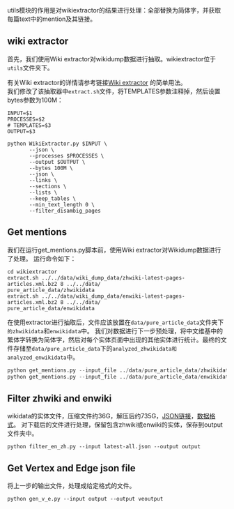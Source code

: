 
utils模块的作用是对wikiextractor的结果进行处理：全部替换为简体字，并获取每篇text中的mention及其链接。  

## wiki extractor
首先，我们使用Wiki extractor对wikidump数据进行抽取。wikiextractor位于`utils`文件夹下。

有关Wiki extractor的详情请参考链接[Wiki extractor](https://github.com/attardi/wikiextractor)
的简单用法。  
我们修改了该抽取器中`extract.sh`文件，将TEMPLATES参数注释掉，然后设置bytes参数为100M：
```shell
INPUT=$1
PROCESSES=$2
# TEMPLATES=$3
OUTPUT=$3

python WikiExtractor.py $INPUT \
       --json \
       --processes $PROCESSES \
       --output $OUTPUT \
       --bytes 100M \
       --json \
       --links \
       --sections \
       --lists \
       --keep_tables \
       --min_text_length 0 \
       --filter_disambig_pages

```

## Get mentions
我们在运行get_mentions.py脚本前，使用Wiki extractor对Wikidump数据进行了处理。
运行命令如下：
```shell
cd wikiextractor
extract.sh ../../data/wiki_dump_data/zhwiki-latest-pages-articles.xml.bz2 8 ../../data/
pure_article_data/zhwikidata
extract.sh ../../data/wiki_dump_data/enwiki-latest-pages-articles.xml.bz2 8 ../../data/
pure_article_data/enwikidata
```

在使用extractor进行抽取后，文件应该放置在`data/pure_article_data`文件夹下`的zhwikidata`和`enwikidata`中。
我们对数据进行下一步预处理，将中文维基中的繁体字转换为简体字，然后对每个实体页面中出现的其他实体进行统计。最终的文件存储至`data/pure_article_data`下的`analyzed_zhwikidata和analyzed_enwikidata`中。
```python
python get_mentions.py --input_file ../data/pure_article_data/zhwikidata --output_file  ../data/pure_article_data/analyzed_zhwikidata
python get_mentions.py --input_file ../data/pure_article_data/enwikidata --output_file ../data/pure_article_data/analyzed_enwikidata
```

## Filter zhwiki and enwiki
wikidata的实体文件，压缩文件约36G，解压后约735G，[JSON链接](https://dumps.wikimedia.org/wikidatawiki/entities/)，[数据格式](https://www.mediawiki.org/wiki/Wikibase/DataModel/JSON)。
对下载后的文件进行处理，保留包含zhwiki或enwiki的实体，保存到output文件夹中。
```
python filter_en_zh.py --input latest-all.json --output output
```
## Get Vertex and Edge json file
将上一步的输出文件，处理成给定格式的文件。
```
python gen_v_e.py --input output --output veoutput
```